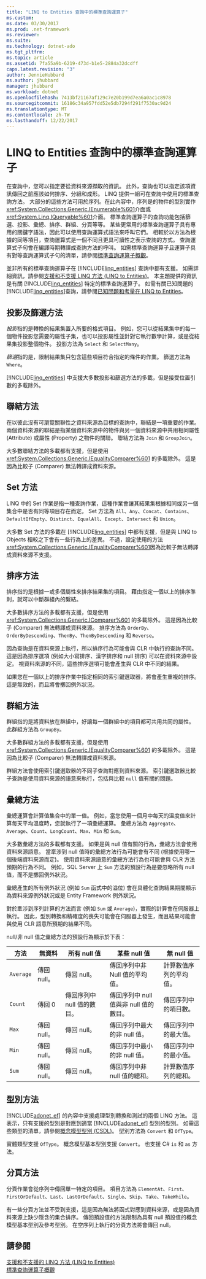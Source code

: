 ```yaml
---
title: "LINQ to Entities 查詢中的標準查詢運算子"
ms.custom: 
ms.date: 03/30/2017
ms.prod: .net-framework
ms.reviewer: 
ms.suite: 
ms.technology: dotnet-ado
ms.tgt_pltfrm: 
ms.topic: article
ms.assetid: 7fa55a9b-6219-473d-b1e5-2884a32dcdff
caps.latest.revision: "3"
author: JennieHubbard
ms.author: jhubbard
manager: jhubbard
ms.workload: dotnet
ms.openlocfilehash: 7413bf21167af129c7e20b199d7ea6a0ac1c8978
ms.sourcegitcommit: 16186c34a957fdd52e5db7294f291f7530ac9d24
ms.translationtype: MT
ms.contentlocale: zh-TW
ms.lasthandoff: 12/22/2017
---
```

# <a name="standard-query-operators-in-linq-to-entities-queries"></a>LINQ to Entities 查詢中的標準查詢運算子
在查詢中，您可以指定要從資料來源擷取的資訊。 此外，查詢也可以指定該項資訊傳回之前應該如何排序、分組和成形。 LINQ 提供一組可在查詢中使用的標準查詢方法。 大部分的這些方法可用於序列。在此內容中，序列是的物件的型別實作<xref:System.Collections.Generic.IEnumerable%601>介面或<xref:System.Linq.IQueryable%601>介面。 標準查詢運算子的查詢功能包括篩選、投影、彙總、排序、群組、分頁等等。 某些更常用的標準查詢運算子具有專用的關鍵字語法，因此可以使用查詢運算式語法來呼叫它們。 相較於以方法為根據的同等項目，查詢運算式是一個不同且更具可讀性之表示查詢的方式。 查詢運算式子句會在編譯時期轉譯成查詢方法的呼叫。 如需標準查詢運算子且運算子具有對等查詢運算式子句的清單，請參閱[標準查詢運算子概觀](http://msdn.microsoft.com/library/24cda21e-8af8-4632-b519-c404a839b9b2)。  
  
 並非所有的標準查詢運算子在 [!INCLUDE[linq_entities](../../../../../../includes/linq-entities-md.md)] 查詢中都有支援。 如需詳細資訊，請參閱[支援和不支援 LINQ 方法 (LINQ to Entities)](../../../../../../docs/framework/data/adonet/ef/language-reference/supported-and-unsupported-linq-methods-linq-to-entities.md)。 本主題提供的資訊是有關 [!INCLUDE[linq_entities](../../../../../../includes/linq-entities-md.md)] 特定的標準查詢運算子。 如需有關已知問題的[!INCLUDE[linq_entities](../../../../../../includes/linq-entities-md.md)]查詢，請參閱[已知問題和考量在 LINQ to Entities](../../../../../../docs/framework/data/adonet/ef/language-reference/known-issues-and-considerations-in-linq-to-entities.md)。  
  
## <a name="projection-and-filtering-methods"></a>投影及篩選方法  
 *投影*指的是轉換的結果集置入所要的格式項目。 例如，您可以從結果集中的每一個物件投影您需要的屬性子集，也可以投影屬性並針對它執行數學計算，或是從結果集投影整個物件。 投影方法為 `Select` 和 `SelectMany`。  
  
 *篩選*指的是，限制結果集只包含這些項目符合指定的條件的作業。 篩選方法為 `Where`。  
  
 [!INCLUDE[linq_entities](../../../../../../includes/linq-entities-md.md)] 中支援大多數投影和篩選方法的多載，但是接受位置引數的多載除外。  
  
## <a name="join-methods"></a>聯結方法  
 在以彼此沒有可瀏覽關聯性之資料來源為目標的查詢中，聯結是一項重要的作業。 兩個資料來源的聯結是指某個資料來源中的物件與另一個資料來源中共用相同屬性 (Attribute) 或屬性 (Property) 之物件的關聯。 聯結方法為 `Join` 和 `GroupJoin`。  
  
 大多數聯結方法的多載都有支援，但是使用 <xref:System.Collections.Generic.IEqualityComparer%601> 的多載除外。 這是因為比較子 (Comparer) 無法轉譯成資料來源。  
  
## <a name="set-methods"></a>Set 方法  
 LINQ 中的 Set 作業是指一種查詢作業，這種作業會讓其結果集根據相同或另一個集合中是否有同等項目存在而定。 Set 方法為 `All`、`Any`、`Concat`、`Contains`、`DefaultIfEmpty`、`Distinct`、`EqualAll`、`Except`、`Intersect` 和 `Union`。  
  
 大多數 Set 方法的多載在 [!INCLUDE[linq_entities](../../../../../../includes/linq-entities-md.md)] 中都有支援，但是與 LINQ to Objects 相較之下會有一些行為上的差異。 不過，設定使用的方法<xref:System.Collections.Generic.IEqualityComparer%601>因為比較子無法轉譯成資料來源不支援。  
  
## <a name="ordering-methods"></a>排序方法  
 排序指的是根據一或多個屬性來排序結果集的項目。 藉由指定一個以上的排序準則，就可以中斷群組內的繫結。  
  
 大多數排序方法的多載都有支援，但是使用 <xref:System.Collections.Generic.IComparer%601> 的多載除外。 這是因為比較子 (Comparer) 無法轉譯成資料來源。 排序方法為 `OrderBy`、`OrderByDescending`、`ThenBy`、`ThenByDescending` 和 `Reverse`。  
  
 因為查詢是在資料來源上執行，所以排序行為可能會與 CLR 中執行的查詢不同。 這是因為排序選項 (例如大小寫排序、漢字排序和 null 排序) 可以在資料來源中設定。 視資料來源的不同，這些排序選項可能會產生與 CLR 中不同的結果。  
  
 如果您在一個以上的排序作業中指定相同的索引鍵選取器，將會產生重複的排序。 這是無效的，而且將會擲回例外狀況。  
  
## <a name="grouping-methods"></a>群組方法  
 群組指的是將資料放在群組中，好讓每一個群組中的項目都可共用共同的屬性。 此群組方法為 `GroupBy`。  
  
 大多數群組方法的多載都有支援，但是使用 <xref:System.Collections.Generic.IEqualityComparer%601> 的多載除外。 這是因為比較子 (Comparer) 無法轉譯成資料來源。  
  
 群組方法會使用索引鍵選取器的不同子查詢對應到資料來源。 索引鍵選取器比較子查詢是使用資料來源的語意來執行，包括與比較 `null` 值有關的問題。  
  
## <a name="aggregate-methods"></a>彙總方法  
 彙總運算會計算值集合中的單一值。 例如，當您使用一個月中每天的溫度值來計算每天平均溫度時，您就執行了一項彙總運算。 彙總方法為 `Aggregate`、`Average`、`Count`、`LongCount`、`Max`、`Min` 和 `Sum`。  
  
 大多數彙總方法的多載都有支援。 如果是與 null 值有關的行為，彙總方法會使用資料來源語意。 當牽涉到 null 值時的彙總方法行為可能會有不同 (根據使用哪一個後端資料來源而定)。 使用資料來源語意的彙總方法行為也可能會與 CLR 方法預期的行為不同。 例如，SQL Server 上 `Sum` 方法的預設行為是要忽略所有 null 值，而不是擲回例外狀況。  
  
 彙總產生的所有例外狀況 (例如 `Sum` 函式中的溢位) 會在具體化查詢結果期間顯示為資料來源例外狀況或是 Entity Framework 例外狀況。  
  
 對於牽涉到序列計算的方法而言 (例如 `Sum` 或 `Average`)，實際的計算會在伺服器上執行。 因此，型別轉換和精確度的喪失可能會在伺服器上發生，而且結果可能會與使用 CLR 語意所預期的結果不同。  
  
 null/非 null 值之彙總方法的預設行為顯示於下表：  
  
|方法|無資料|所有 null 值|某些 null 值|無 null 值|  
|------------|-------------|---------------------|----------------------|--------------------|  
|`Average`|傳回 null。|傳回 null。|傳回序列中非 Null 值的平均值。|計算數值序列的平均值。|  
|`Count`|傳回 0|傳回序列中 null 值的數目。|傳回序列中 null 值與非 null 值的數目。|傳回序列中的項目數。|  
|`Max`|傳回 null。|傳回 null。|傳回序列中最大的非 null 值。|傳回序列中的最大值。|  
|`Min`|傳回 null。|傳回 null。|傳回序列中最小的非 null 值。|傳回序列中的最小值。|  
|`Sum`|傳回 null。|傳回 null。|傳回序列中非 null 值的總和。|計算數值序列的總和。|  
  
## <a name="type-methods"></a>型別方法  
 [!INCLUDE[adonet_ef](../../../../../../includes/adonet-ef-md.md)] 的內容中支援處理型別轉換和測試的兩個 LINQ 方法。 這表示，只有支援的型別是對應到適當 [!INCLUDE[adonet_ef](../../../../../../includes/adonet-ef-md.md)] 型別的型別。 如需這些類型的清單，請參閱[概念模型型別 (CSDL)](http://msdn.microsoft.com/en-us/987b995f-e429-4569-9559-b4146744def4)。 型別方法為 `Convert` 和 `OfType`。  
  
 實體類型支援 `OfType`。 概念模型基本型別支援 `Convert`。  也支援 C# `is` 和 `as` 方法。  
  
## <a name="paging-methods"></a>分頁方法  
 分頁作業會從序列中傳回單一特定的項目。 項目方法為 `ElementAt`、`First`、`FirstOrDefault`、`Last`、`LastOrDefault`、`Single`、`Skip`、`Take`、`TakeWhile`。  
  
 有一些分頁方法並不受到支援，這是因為無法將函式對應到資料來源，或是因為資料來源上缺少隱含的集合排序。 傳回預設值的方法限制為具有 null 預設值的概念模型基本型別及參考型別。 在空序列上執行的分頁方法將會傳回 null。  
  
## <a name="see-also"></a>請參閱  
 [支援和不支援的 LINQ 方法 (LINQ to Entities)](../../../../../../docs/framework/data/adonet/ef/language-reference/supported-and-unsupported-linq-methods-linq-to-entities.md)  
 [標準查詢運算子概觀](http://msdn.microsoft.com/library/24cda21e-8af8-4632-b519-c404a839b9b2)

